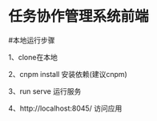 # 任务协作管理系统前端

#本地运行步骤

1、clone在本地

2、cnpm install 安装依赖(建议cnpm)

3、run serve 运行服务

4、http://localhost:8045/ 访问应用 